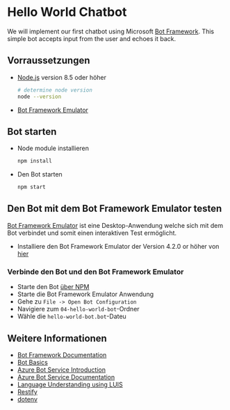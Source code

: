 # Hello World Chatbot

We will implement our first chatbot using Microsoft [Bot Framework][1].
This simple bot accepts input from the user and echoes it back.

## Vorraussetzungen

- [Node.js][4] version 8.5 oder höher

    ```bash
    # determine node version
    node --version
    ```

- [Bot Framework Emulator][5]

## Bot starten

- Node module installieren

    ```bash
    npm install
    ```

- Den Bot starten

    ```bash
    npm start
    ```

## Den Bot mit dem Bot Framework Emulator testen

[Bot Framework Emulator][5] ist eine Desktop-Anwendung welche sich mit dem Bot verbindet und somit einen interaktiven Test ermöglicht.

- Installiere den Bot Framework Emulator der Version 4.2.0 or höher von [hier][6]

### Verbinde den Bot und den Bot Framework Emulator

- Starte den Bot [über NPM](#Bot-starten)
- Starte die Bot Framework Emulator Anwendung
- Gehe zu `File -> Open Bot Configuration`
- Navigiere zum `04-hello-world-bot`-Ordner
- Wähle die `hello-world-bot.bot`-Dateu

## Weitere Informationen

- [Bot Framework Documentation][20]
- [Bot Basics][32]
- [Azure Bot Service Introduction][21]
- [Azure Bot Service Documentation][22]
- [Language Understanding using LUIS][11]
- [Restify][30]
- [dotenv][31]

[1]: https://dev.botframework.com
[2]: https://www.typescriptlang.org
[3]: https://www.typescriptlang.org/#download-links
[4]: https://nodejs.org
[5]: https://github.com/microsoft/botframework-emulator
[6]: https://github.com/Microsoft/BotFramework-Emulator/releases
[7]: https://docs.microsoft.com/en-us/cli/azure/?view=azure-cli-latest
[8]: https://docs.microsoft.com/en-us/cli/azure/install-azure-cli?view=azure-cli-latest
[9]: https://github.com/Microsoft/botbuilder-tools/tree/master/packages/MSBot
[10]: https://portal.azure.com
[11]: https://www.luis.ai
[20]: https://docs.botframework.com
[21]: https://docs.microsoft.com/en-us/azure/bot-service/bot-service-overview-introduction?view=azure-bot-service-4.0
[22]: https://docs.microsoft.com/en-us/azure/bot-service/?view=azure-bot-service-4.0
[30]: https://www.npmjs.com/package/restify
[31]: https://www.npmjs.com/package/dotenv
[32]: https://docs.microsoft.com/en-us/azure/bot-service/bot-builder-basics?view=azure-bot-service-4.0
[40]: https://aka.ms/azuredeployment
[41]: ./PREREQUISITES.md
